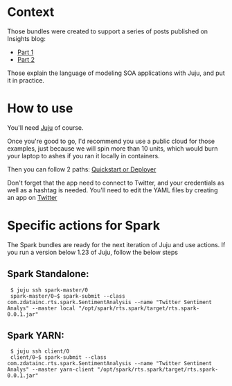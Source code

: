 # Context

Those bundles were created to support a series of posts published on Insights blog: 

* [Part 1](https://insights.ubuntu.com/2015/05/06/universal-modeling-language-for-service-oriented-architectures-part-1/)
* [Part 2](https://insights.ubuntu.com/2015/05/07/universal-modeling-language-for-service-oriented-architectures-part-2/)

Those explain the language of modeling SOA applications with Juju, and put it in practice. 

# How to use

You'll need [Juju](https://jujucharms.com/docs/stable/getting-started) of course. 

Once you're good to go, I'd recommend you use a public cloud for those examples, just because we will spin more than 10 units, which would burn your laptop to ashes if you ran it locally in containers. 

Then you can follow 2 paths: [Quickstart or Deployer](http://askubuntu.com/questions/597826/difference-between-deploying-bundle-with-quickstart-or-juju-deployer)

Don't forget that the app need to connect to Twitter, and your credentials as well as a hashtag is needed. You'll need to edit the YAML files by creating an app on [Twitter](https://apps.twitter.com/)

# Specific actions for Spark

The Spark bundles are ready for the next iteration of Juju and use actions. If you run a version below 1.23 of Juju, follow the below steps

## Spark Standalone:

     $ juju ssh spark-master/0
     spark-master/0~$ spark-submit --class com.zdatainc.rts.spark.SentimentAnalysis --name "Twitter Sentiment Analys" --master local "/opt/spark/rts.spark/target/rts.spark-0.0.1.jar"

## Spark YARN:

     $ juju ssh client/0
     client/0~$ spark-submit --class com.zdatainc.rts.spark.SentimentAnalysis --name "Twitter Sentiment Analys" --master yarn-client "/opt/spark/rts.spark/target/rts.spark-0.0.1.jar"

